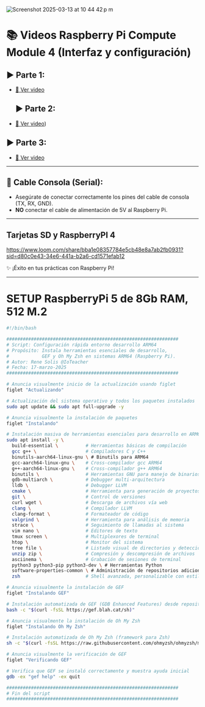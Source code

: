 
![Screenshot 2025-03-13 at 10 44 42 p m](https://github.com/user-attachments/assets/815cdb0b-f23d-407f-84b3-78d86a11a39f)


# 📚 **Videos Raspberry Pi Compute Module 4 (Interfaz y configuración)**

## ▶️ **Parte 1:**
- [🔗 Ver video](https://www.loom.com/share/0f7c1fbd4e3b4602b631bd0c9002bb24?sid=b83e5c89-d7b3-4a1a-89e5-c89d7b34a1a8)

  ## ▶️ **Parte 2:**
- [🔗 Ver video](https://www.loom.com/share/4537c852e0114611b05b8da4a7b01bbb?sid=eeca147d-4906-4334-932d-5f896a9f2167))


## ▶️ **Parte 3:**
- [🔗 Ver video](https://www.loom.com/share/85098f4425514f1cb14ec20147d58619?sid=fb40e16f-9530-41fc-802a-e81c56b2b376)


---

## 🔌 **Cable Consola (Serial):**
- Asegúrate de conectar correctamente los pines del cable de consola (TX, RX, GND).
- **NO** conectar el cable de alimentación de 5V al Raspberry Pi.

---
## Tarjetas SD y RaspberryPI 4 
https://www.loom.com/share/bba1e08357784e5cb48e8a7ab2fb0931?sid=d80c0e43-34e6-441a-b2a6-cd1571efab12

✨ ¡Éxito en tus prácticas con Raspberry Pi!

---
# SETUP RaspberryPi 5 de 8Gb RAM, 512 M.2

```bash
#!/bin/bash

###############################################################
# Script: Configuración rápida entorno desarrollo ARM64
# Propósito: Instala herramientas esenciales de desarrollo,
#            GEF y Oh My Zsh en sistemas ARM64 (Raspberry Pi).
# Autor: Rene Solis @IoTeacher
# Fecha: 17-marzo-2025
###############################################################

# Anuncia visualmente inicio de la actualización usando figlet
figlet "Actualizando"

# Actualización del sistema operativo y todos los paquetes instalados
sudo apt update && sudo apt full-upgrade -y

# Anuncia visualmente la instalación de paquetes
figlet "Instalando"

# Instalación masiva de herramientas esenciales para desarrollo en ARM64
sudo apt install -y \
  build-essential \          # Herramientas básicas de compilación
  gcc g++ \                  # Compiladores C y C++
  binutils-aarch64-linux-gnu \ # Binutils para ARM64
  gcc-aarch64-linux-gnu \    # Cross-compilador gcc ARM64
  g++-aarch64-linux-gnu \    # Cross-compilador g++ ARM64
  binutils \                 # Herramientas GNU para manejo de binarios
  gdb-multiarch \            # Debugger multi-arquitectura
  lldb \                     # Debugger LLVM
  cmake \                    # Herramienta para generación de proyectos multiplataforma
  git \                      # Control de versiones
  curl wget \                # Descarga de archivos vía web
  clang \                    # Compilador LLVM
  clang-format \             # Formateador de código
  valgrind \                 # Herramienta para análisis de memoria
  strace \                   # Seguimiento de llamadas al sistema
  vim nano \                 # Editores de texto
  tmux screen \              # Multiplexores de terminal
  htop \                     # Monitor del sistema
  tree file \                # Listado visual de directorios y detección de tipos de archivo
  unzip zip \                # Compresión y descompresión de archivos
  asciinema \                # Grabación de sesiones de terminal
  python3 python3-pip python3-dev \ # Herramientas Python
  software-properties-common \ # Administración de repositorios adicionales
  zsh                        # Shell avanzada, personalizable con estilo y color

# Anuncia visualmente la instalación de GEF
figlet "Instalando GEF"

# Instalación automatizada de GEF (GDB Enhanced Features) desde repositorio oficial
bash -c "$(curl -fsSL https://gef.blah.cat/sh)"

# Anuncia visualmente la instalación de Oh My Zsh
figlet "Instalando Oh My Zsh"

# Instalación automatizada de Oh My Zsh (framework para Zsh)
sh -c "$(curl -fsSL https://raw.githubusercontent.com/ohmyzsh/ohmyzsh/master/tools/install.sh)"

# Anuncia visualmente la verificación de GEF
figlet "Verificando GEF"

# Verifica que GEF se instaló correctamente y muestra ayuda inicial
gdb -ex "gef help" -ex quit

###############################################################
# Fin del script
###############################################################

```
